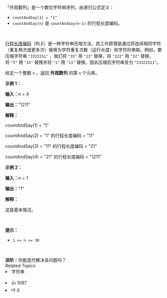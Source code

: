 <p>「外观数列」是一个数位字符串序列，由递归公式定义：</p>

<ul> 
 <li><code>countAndSay(1) = "1"</code></li> 
 <li><code>countAndSay(n)</code> 是&nbsp;<code>countAndSay(n-1)</code> 的行程长度编码。</li> 
</ul>

<p>&nbsp;</p>

<ul> 
</ul>

<p><a href="https://baike.baidu.com/item/%E8%A1%8C%E7%A8%8B%E9%95%BF%E5%BA%A6%E7%BC%96%E7%A0%81/2931940">行程长度编码</a>（RLE）是一种字符串压缩方法，其工作原理是通过将连续相同字符（重复两次或更多次）替换为字符重复次数（运行长度）和字符的串联。例如，要压缩字符串&nbsp;<code>"3322251"</code>&nbsp;，我们将&nbsp;<code>"33"</code>&nbsp;用&nbsp;<code>"23"</code>&nbsp;替换，将&nbsp;<code>"222"</code>&nbsp;用&nbsp;<code>"32"</code>&nbsp;替换，将&nbsp;<code>"5"</code>&nbsp;用&nbsp;<code>"15"</code>&nbsp;替换并将&nbsp;<code>"1"</code>&nbsp;用&nbsp;<code>"11"</code>&nbsp;替换。因此压缩后字符串变为 <code>"23321511"</code>。</p>

<p>给定一个整数&nbsp;<code>n</code>&nbsp;，返回&nbsp;<strong>外观数列</strong>&nbsp;的第&nbsp;<code>n</code>&nbsp;个元素。</p>

<p><strong>示例 1：</strong></p>

<div class="example-block"> 
 <p><strong>输入：</strong>n = 4</p> 
</div>

<p><strong>输出：</strong>"1211"</p>

<p><strong>解释：</strong></p>

<p>countAndSay(1) = "1"</p>

<p>countAndSay(2) = "1" 的行程长度编码 = "11"</p>

<p>countAndSay(3) = "11" 的行程长度编码 = "21"</p>

<p>countAndSay(4) = "21" 的行程长度编码 = "1211"</p>

<p><strong class="example">示例 2：</strong></p>

<div class="example-block"> 
 <p><strong>输入：</strong><span class="example-io">n = 1</span></p> 
</div>

<p><strong>输出：</strong><span class="example-io">"1"</span></p>

<p><strong>解释：</strong></p>

<p>这是基本情况。</p>

<p>&nbsp;</p>

<p><strong>提示：</strong></p>

<ul> 
 <li><code>1 &lt;= n &lt;= 30</code></li> 
</ul>

<p>&nbsp;</p> 
<strong>进阶：</strong>你能迭代解决该问题吗？

<div><div>Related Topics</div><div><li>字符串</li></div></div><br><div><li>👍 1087</li><li>👎 0</li></div>